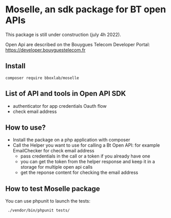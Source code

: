 # Moselle, an sdk package for BT open APIs

This package is still under construction (july 4h 2022).

Open Api are described on the Bouygues Telecom Developer Portal: https://developer.bouyguestelecom.fr

## Install

```
composer require bboxlab/moselle
```

## List of API and tools in Open API SDK

- authenticator for app credentials Oauth flow
- check email address

## How to use?

- Install the package on a php application with composer
- Call the Helper you want to use for calling a Bt Open API: for example EmailChecker for check email address
  - pass credentials in the call or a token if you already have one
  - you can get the token from the helper response and keep it in a storage for multiple open api calls
  - get the reponse content for checking the email address

## How to test Moselle package

You can use phpunit to launch the tests:

```bash
 ./vendor/bin/phpunit tests/
```
